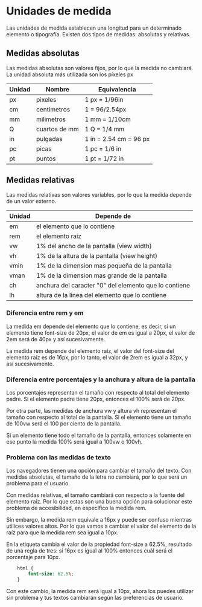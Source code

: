 # Unidades de medida

Las unidades de medida establecen una longitud para un determinado elemento o tipografía. Existen dos tipos de medidas: absolutas y relativas.

## Medidas absolutas
Las medidas absolutas son valores fijos, por lo que la medida no cambiará.
La unidad absoluta más utilizada son los píxeles px

|Unidad|Nombre|Equivalencia|
|-|-|-|
|px|pixeles|1 px = 1/96in|
|cm|centimetros|1 = 96/2.54px|
|mm|milimetros|1 mm = 1/10cm|
|Q|cuartos de mm|1 Q = 1/4 mm|
|in|pulgadas|1 in = 2.54 cm = 96 px|
|pc|picas|1 pc = 1/6 in|
|pt|puntos|1 pt = 1/72 in|

## Medidas relativas
Las medidas relativas son valores variables, por lo que la medida depende de un valor externo.

|Unidad|Depende de|
|-|-|
|em|el elemento que lo contiene|
|rem|el elemento raiz|
|vw|1% del ancho de la pantalla (view width)|
|vh|1% de la altura de la pantalla (view height)|
|vmin|1% de la dimension mas pequeña de la pantalla|
|vman|1% de la dimension mas grande de la pantalla|
|ch|anchura del caracter "0" del elemento que lo contiene|
|lh|altura de la linea del elemento que lo contiene|

### Diferencia entre rem y em
La medida em depende del elemento que lo contiene, es decir, si un elemento tiene font-size de 20px, el valor de em es igual a 20px, el valor de 2em será de 40px y así sucesivamente.

La medida rem depende del elemento raíz, el valor del font-size del elemento raíz es de 16px, por lo tanto, el valor de 2rem es igual a 32px, y así sucesivamente.

### Diferencia entre porcentajes y la anchura y altura de la pantalla

Los porcentajes representan el tamaño con respecto al total del elemento padre. Si el elemento padre tiene 20px, entonces el 100% será de 20px.

Por otra parte, las medidas de anchura vw y altura vh representan el tamaño con respecto al total de la pantalla. Si el elemento tiene un tamaño de 100vw será el 100 por ciento de la pantalla.

Si un elemento tiene todo el tamaño de la pantalla, entonces solamente en ese punto la medida 100% será igual a 100vw o 100vh.

### Problema con las medidas de texto

Los navegadores tienen una opción para cambiar el tamaño del texto. Con medidas absolutas, el tamaño de la letra no cambiará, por lo que será un problema para el usuario.

Con medidas relativas, el tamaño cambiará con respecto a la fuente del elemento raíz. Por lo que estas son una buena opción para solucionar este problema de accesibilidad, en específico la medida rem.

Sin embargo, la medida rem equivale a 16px y puede ser confuso mientras utilices valores altos. Por lo que vamos a cambiar el valor del elemento de la raíz para que la medida rem sea igual a 10px.

En la etiqueta <html> cambia el valor de la propiedad font-size a 62.5%, resultado de una regla de tres: si 16px es igual al 100% entonces cuál será el porcentaje para 10px.

```css
    html {
        font-size: 62.5%;
    }
```
Con este cambio, la medida rem será igual a 10px, ahora los puedes utilizar sin problema y tus textos cambiarán según las preferencias de usuario.
